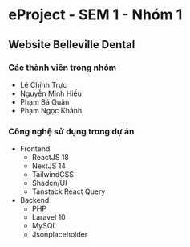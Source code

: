 # eProject - SEM 1 - Nhóm 1
## Website Belleville Dental

### Các thành viên trong nhóm
- Lê Chính Trực
- Nguyễn Minh Hiếu
- Phạm Bá Quân
- Phạm Ngọc Khánh

### Công nghệ sử dụng trong dự án
- Frontend
  - ReactJS 18
  - NextJS 14
  - TailwindCSS
  - Shadcn/UI
  - Tanstack React Query
- Backend
  - PHP
  - Laravel 10
  - MySQL
  - Jsonplaceholder
